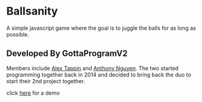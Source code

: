 # Ballsanity
A simple javascript game where the goal is to juggle the balls for as long as possible.

## Developed By GottaProgramV2
Members include [Alex Tappin](https://github.com/alextappin) and [Anthony Nguyen](https://github.com/NguyensAlot). The two started programming together back in 2014 and decided to bring back the duo to start their 2nd project together.

click [here](http://gottaprogramv2.github.io/Ballsanity/views/main.html) for a demo
